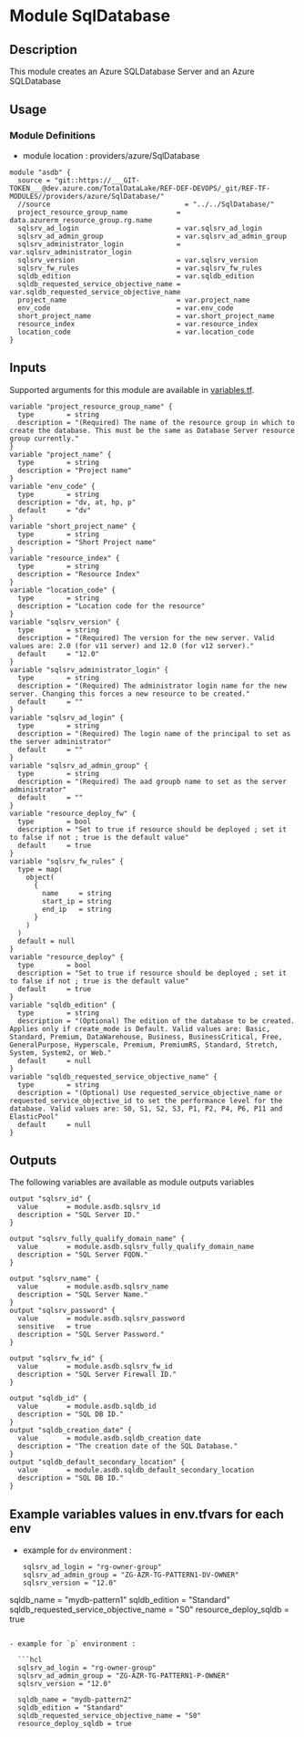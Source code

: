 # Module SqlDatabase

## Description

This module creates an Azure SQLDatabase Server and an Azure SQLDatabase

## Usage

### Module Definitions

- module location : providers/azure/SqlDatabase

```hcl
module "asdb" {
  source = "git::https://___GIT-TOKEN___@dev.azure.com/TotalDataLake/REF-DEF-DEVOPS/_git/REF-TF-MODULES//providers/azure/SqlDatabase/"
  //source                                 = "../../SqlDatabase/"
  project_resource_group_name            = data.azurerm_resource_group.rg.name
  sqlsrv_ad_login                        = var.sqlsrv_ad_login
  sqlsrv_ad_admin_group                  = var.sqlsrv_ad_admin_group
  sqlsrv_administrator_login             = var.sqlsrv_administrator_login
  sqlsrv_version                         = var.sqlsrv_version
  sqlsrv_fw_rules                        = var.sqlsrv_fw_rules
  sqldb_edition                          = var.sqldb_edition
  sqldb_requested_service_objective_name = var.sqldb_requested_service_objective_name
  project_name                           = var.project_name
  env_code                               = var.env_code
  short_project_name                     = var.short_project_name
  resource_index                         = var.resource_index
  location_code                          = var.location_code
}
```

## Inputs

Supported arguments for this module are available in [variables.tf](variables.tf).

```hcl
variable "project_resource_group_name" {
  type        = string
  description = "(Required) The name of the resource group in which to create the database. This must be the same as Database Server resource group currently."
}
variable "project_name" {
  type        = string
  description = "Project name"
}
variable "env_code" {
  type        = string
  description = "dv, at, hp, p"
  default     = "dv"
}
variable "short_project_name" {
  type        = string
  description = "Short Project name"
}
variable "resource_index" {
  type        = string
  description = "Resource Index"
}
variable "location_code" {
  type        = string
  description = "Location code for the resource"
}
variable "sqlsrv_version" {
  type        = string
  description = "(Required) The version for the new server. Valid values are: 2.0 (for v11 server) and 12.0 (for v12 server)."
  default     = "12.0"
}
variable "sqlsrv_administrator_login" {
  type        = string
  description = "(Required) The administrator login name for the new server. Changing this forces a new resource to be created."
  default     = ""
}
variable "sqlsrv_ad_login" {
  type        = string
  description = "(Required) The login name of the principal to set as the server administrator"
  default     = ""
}
variable "sqlsrv_ad_admin_group" {
  type        = string
  description = "(Required) The aad groupb name to set as the server administrator"
  default     = ""
}
variable "resource_deploy_fw" {
  type        = bool
  description = "Set to true if resource should be deployed ; set it to false if not ; true is the default value"
  default     = true
}
variable "sqlsrv_fw_rules" {
  type = map(
    object(
      {
        name     = string
        start_ip = string
        end_ip   = string
      }
    )
  )
  default = null
}
variable "resource_deploy" {
  type        = bool
  description = "Set to true if resource should be deployed ; set it to false if not ; true is the default value"
  default     = true
}
variable "sqldb_edition" {
  type        = string
  description = "(Optional) The edition of the database to be created. Applies only if create_mode is Default. Valid values are: Basic, Standard, Premium, DataWarehouse, Business, BusinessCritical, Free, GeneralPurpose, Hyperscale, Premium, PremiumRS, Standard, Stretch, System, System2, or Web."
  default     = null
}
variable "sqldb_requested_service_objective_name" {
  type        = string
  description = "(Optional) Use requested_service_objective_name or requested_service_objective_id to set the performance level for the database. Valid values are: S0, S1, S2, S3, P1, P2, P4, P6, P11 and ElasticPool"
  default     = null
}
```

## Outputs

The following variables are available as module outputs variables

```hcl
output "sqlsrv_id" {
  value       = module.asdb.sqlsrv_id
  description = "SQL Server ID."
}

output "sqlsrv_fully_qualify_domain_name" {
  value       = module.asdb.sqlsrv_fully_qualify_domain_name
  description = "SQL Server FQDN."
}

output "sqlsrv_name" {
  value       = module.asdb.sqlsrv_name
  description = "SQL Server Name."
}
output "sqlsrv_password" {
  value       = module.asdb.sqlsrv_password
  sensitive   = true
  description = "SQL Server Password."
}

output "sqlsrv_fw_id" {
  value       = module.asdb.sqlsrv_fw_id
  description = "SQL Server Firewall ID."
}

output "sqldb_id" {
  value       = module.asdb.sqldb_id
  description = "SQL DB ID."
}
output "sqldb_creation_date" {
  value       = module.asdb.sqldb_creation_date
  description = "The creation date of the SQL Database."
}
output "sqldb_default_secondary_location" {
  value       = module.asdb.sqldb_default_secondary_location
  description = "SQL DB ID."
}
```

## Example variables values in env.tfvars for each env

- example for `dv` environment :

  ```hcl
  sqlsrv_ad_login = "rg-owner-group"
  sqlsrv_ad_admin_group = "ZG-AZR-TG-PATTERN1-DV-OWNER"
  sqlsrv_version = "12.0"

  ```

sqldb_name = "mydb-pattern1"
sqldb_edition = "Standard"
sqldb_requested_service_objective_name = "S0"
resource_deploy_sqldb = true

````

- example for `p` environment :

  ```hcl
  sqlsrv_ad_login = "rg-owner-group"
  sqlsrv_ad_admin_group = "ZG-AZR-TG-PATTERN1-P-OWNER"
  sqlsrv_version = "12.0"

  sqldb_name = "mydb-pattern2"
  sqldb_edition = "Standard"
  sqldb_requested_service_objective_name = "S0"
  resource_deploy_sqldb = true
````
